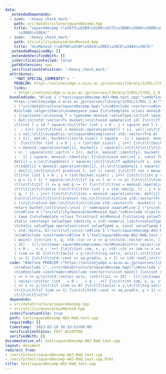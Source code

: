 ```yaml
---
data:
  _extendedDependsOn:
  - icon: ':heavy_check_mark:'
    path: src/dataStructure/squareDecomp.hpp
    title: "squareDecomp (\u5E73\u65B9\u5206\u5272\u306B\u3088\u308B\u533A\u9593\u30AF\
      \u30A8\u30EA)"
  - icon: ':heavy_check_mark:'
    path: src/utility/monoid/minMonoid.hpp
    title: "minMonoid (\u6700\u5C0F\u5024\u30E2\u30CE\u30A4\u30C9)"
  _extendedRequiredBy: []
  _extendedVerifiedWith: []
  _isVerificationFailed: false
  _pathExtension: cpp
  _verificationStatusIcon: ':heavy_check_mark:'
  attributes:
    '*NOT_SPECIAL_COMMENTS*': ''
    PROBLEM: https://onlinejudge.u-aizu.ac.jp/courses/library/3/DSL/2/DSL_2_A
    links:
    - https://onlinejudge.u-aizu.ac.jp/courses/library/3/DSL/2/DSL_2_A
  bundledCode: "#line 1 \"test/squareDecomp-AOJ-RmQ.test.cpp\"\n#define PROBLEM \"\
    https://onlinejudge.u-aizu.ac.jp/courses/library/3/DSL/2/DSL_2_A\"\n\n#line 2\
    \ \"src/dataStructure/squareDecomp.hpp\"\n\n#include <vector>\n#include <cmath>\n\
    #include <algorithm>\n\nnamespace zawa {\n\ntemplate <class monoid>\nclass squareDecomp\
    \ {\nprivate:\n\tusing T = typename monoid::valueType;\n\tint square;\n\tstd::vector<T>\
    \ dat;\n\tstd::vector<T> bucket;\n\n\tvoid update(int id) {\n\t\tT val = monoid::identity;\n\
    \t\tint l = id * square;\n\t\tfor (int i = 0 ; i < square and l + i < (int)dat.size()\
    \  ; i++) {\n\t\t\tval = monoid::operation(dat[l + i], val);\n\t\t}\n\t\tbucket[id]\
    \ = val;\n\t}\n\npublic:\n\tsquareDecomp(const std::vector<T>& A) : square(std::sqrt(A.size()\
    \ + 1)), dat(A), bucket(((int)A.size() + square - 1) / square, monoid::identity)\
    \  {\n\t\tfor (int i = 0 ; i < (int)dat.size() ; i++) {\n\t\t\tbucket[i / square]\
    \ = monoid::operation(dat[i], bucket[i / square]);\n\t\t}\n\t}\n\tsquareDecomp(int\
    \ n) : square(std::sqrt(n + 1)), dat(n, monoid::identity), bucket((n + square\
    \ - 1) / square, monoid::identity) {}\n\n\tvoid set(int i, const T& x) {\n\t\t\
    dat[i] = x;\n\t\tupdate(i / square);\n\t}\n\n\tT update(int i, const T& x) {\n\
    \t\tdat[i] = monoid::operation(dat[i], x);\n\t\tupdate(i / square);\n\t\treturn\
    \ dat[i];\n\t}\n\n\tT prod(int l, int r) const {\n\t\tT res = monoid::identity;\n\
    \t\tfor (int i = 0 ; i < (int)bucket.size() ; i++) {\n\t\t\tint p = i * square,\
    \ q = (i + 1) * square;\n\t\t\tif (q <= l or r <= p) {\n\t\t\t\tcontinue;\n\t\t\
    \t}\n\t\t\tif (l <= p and q <= r) {\n\t\t\t\tres = monoid::operation(res, bucket[i]);\n\
    \t\t\t}\n\t\t\telse {\n\t\t\t\tfor (int j = std::max(p, l) ; j < std::min({ (int)dat.size(),\
    \ q, r }) ; j++) {\n\t\t\t\t\tres = monoid::operation(res, dat[j]);\n\t\t\t\t\
    }\n\t\t\t}\n\t\t}\n\t\treturn res;\n\t}\n\n\tinline std::vector<T> _dat() const\
    \ {\n\t\treturn dat;\n\t}\n\t\n\tinline std::vector<T> _bucket() const {\n\t\t\
    return bucket;\n\t}\n\n};\n\n} // namespace zawa\n#line 2 \"src/utility/monoid/minMonoid.hpp\"\
    \n\n#line 4 \"src/utility/monoid/minMonoid.hpp\"\n#include <limits>\n\nnamespace\
    \ zawa {\n\ntemplate <class T>\nstruct minMonoid {\n\tusing valueType = T;\n\t\
    static constexpr valueType identity = std::numeric_limits<valueType>::max();\n\
    \tstatic valueType operation(const valueType& a, const valueType& b) {\n\t\treturn\
    \ std::min(a, b);\n\t}\n};\n\n};\n#line 5 \"test/squareDecomp-AOJ-RmQ.test.cpp\"\
    \n\n#include <iostream>\n#line 8 \"test/squareDecomp-AOJ-RmQ.test.cpp\"\n\nint\
    \ main() {\n\tint n, q; std::cin >> n >> q;\n\tstd::vector as(n, (int)((1LL <<\
    \ 31) - 1));\n\tzawa::squareDecomp<zawa::minMonoid<int>> sq(as);\n\tfor (int _\
    \ = 0 ; _ < q ; _++) {\n\t\tint com, x, y; std::cin >> com >> x >> y;\n\t\tif\
    \ (com == 0) {\n\t\t\tas[x] = y;\n\t\t\tsq.set(x, as[x]);\n\t\t}\n\t\tif (com\
    \ == 1) {\n\t\t\tstd::cout << sq.prod(x, y + 1) << std::endl;\n\t\t}\n\t}\n}\n"
  code: "#define PROBLEM \"https://onlinejudge.u-aizu.ac.jp/courses/library/3/DSL/2/DSL_2_A\"\
    \n\n#include \"../src/dataStructure/squareDecomp.hpp\"\n#include \"../src/utility/monoid/minMonoid.hpp\"\
    \n\n#include <iostream>\n#include <vector>\n\nint main() {\n\tint n, q; std::cin\
    \ >> n >> q;\n\tstd::vector as(n, (int)((1LL << 31) - 1));\n\tzawa::squareDecomp<zawa::minMonoid<int>>\
    \ sq(as);\n\tfor (int _ = 0 ; _ < q ; _++) {\n\t\tint com, x, y; std::cin >> com\
    \ >> x >> y;\n\t\tif (com == 0) {\n\t\t\tas[x] = y;\n\t\t\tsq.set(x, as[x]);\n\
    \t\t}\n\t\tif (com == 1) {\n\t\t\tstd::cout << sq.prod(x, y + 1) << std::endl;\n\
    \t\t}\n\t}\n}\n"
  dependsOn:
  - src/dataStructure/squareDecomp.hpp
  - src/utility/monoid/minMonoid.hpp
  isVerificationFile: true
  path: test/squareDecomp-AOJ-RmQ.test.cpp
  requiredBy: []
  timestamp: '2023-03-10 16:33:31+09:00'
  verificationStatus: TEST_ACCEPTED
  verifiedWith: []
documentation_of: test/squareDecomp-AOJ-RmQ.test.cpp
layout: document
redirect_from:
- /verify/test/squareDecomp-AOJ-RmQ.test.cpp
- /verify/test/squareDecomp-AOJ-RmQ.test.cpp.html
title: test/squareDecomp-AOJ-RmQ.test.cpp
---
```

